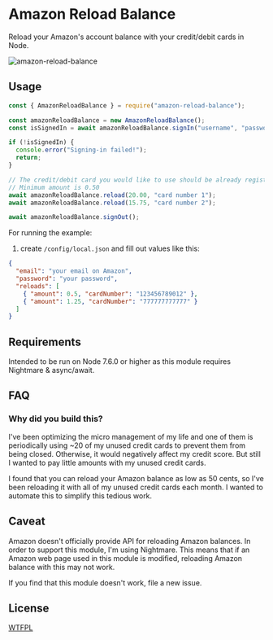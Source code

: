# Amazon Reload Balance

Reload your Amazon's account balance with your credit/debit cards in Node.

![amazon-reload-balance](https://user-images.githubusercontent.com/872220/30046500-0d8b20d4-91c0-11e7-914b-331ab410e5ec.gif)

## Usage

```js
const { AmazonReloadBalance } = require("amazon-reload-balance");

const amazonReloadBalance = new AmazonReloadBalance();
const isSignedIn = await amazonReloadBalance.signIn("username", "password");

if (!isSignedIn) {
  console.error("Signing-in failed!");
  return;
}

// The credit/debit card you would like to use should be already registered on your Amazon account.
// Minimum amount is 0.50
await amazonReloadBalance.reload(20.00, "card number 1");
await amazonReloadBalance.reload(15.75, "card number 2");

await amazonReloadBalance.signOut();
```

For running the example:

1.  create `/config/local.json` and fill out values like this:

```json
{
  "email": "your email on Amazon",
  "password": "your password",
  "reloads": [
    { "amount": 0.5, "cardNumber": "123456789012" },
    { "amount": 1.25, "cardNumber": "777777777777" }
  ]
}
```

## Requirements

Intended to be run on Node 7.6.0 or higher as this module requires Nightmare & async/await.

## FAQ

### Why did you build this?

I've been optimizing the micro management of my life and one of them is periodically
using ~20 of my unused credit cards to prevent them from being closed. Otherwise, it would negatively affect my credit score.
But still I wanted to pay little amounts with my unused credit cards.

I found that you can reload your Amazon balance as low as 50 cents,
so I've been reloading it with all of my unused credit cards each month.
I wanted to automate this to simplify this tedious work.

## Caveat

Amazon doesn't officially provide API for reloading Amazon balances. In order to support this module, I'm using Nightmare.
This means that if an Amazon web page used in this module is modified, reloading Amazon balance with this may not work.

If you find that this module doesn't work, file a new issue.

## License

[WTFPL](http://www.wtfpl.net)
